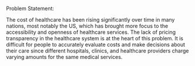 Problem Statement:

The cost of healthcare has been rising significantly over time in many nations, most notably the US, which has brought more focus to the
accessibility and openness of healthcare services. The lack of pricing transparency in the healthcare system is at the heart of this problem. It is
difficult for people to accurately evaluate costs and make decisions about their care since different hospitals, clinics, and healthcare providers
charge varying amounts for the same medical services.
